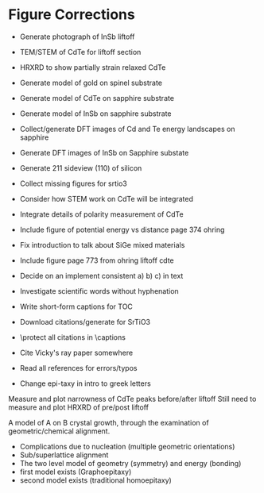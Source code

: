 Figure Corrections
======================
* Generate photograph of InSb liftoff
* TEM/STEM of CdTe for liftoff section
* HRXRD to show partially strain relaxed CdTe
* Generate model of gold on spinel substrate
* Generate model of CdTe on sapphire substrate
* Generate model of InSb on sapphire substrate
* Collect/generate DFT images of Cd and Te energy landscapes on sapphire
* Generate DFT images of InSb on Sapphire substate
* Generate 211 sideview (110) of silicon
* Collect missing figures for srtio3
* Consider how STEM work on CdTe will be integrated
* Integrate details of polarity measurement of CdTe
* Include figure of potential energy vs distance page 374 ohring
* Fix introduction to talk about SiGe mixed materials
* Include figure page 773 from ohring liftoff cdte

* Decide on an implement consistent a) b) c) in text
* Investigate scientific words without hyphenation
* Write short-form captions for TOC
* Download citations/generate for SrTiO3
* \protect all citations in \captions
* Cite Vicky's ray paper somewhere
* Read all references for errors/typos
* Change epi-taxy in intro to greek letters

Measure and plot narrowness of CdTe peaks before/after liftoff
Still need to measure and plot HRXRD of pre/post liftoff


A model of A on B crystal growth, through the examination of geometric/chemical alignment.
- Complications due to nucleation (multiple geometric orientations)
- Sub/superlattice alignment
- The two level model of geometry (symmetry) and energy (bonding)
- first model exists (Graphoepitaxy)
- second model exists (traditional homoepitaxy)
